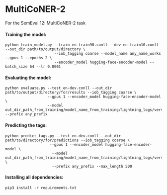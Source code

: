 # MultiCoNER-2
For the SemEval 12: MultiCoNER-2 task


#### Training the model:
```
python train_model.py --train en-train90.conll --dev en-train10.conll --out_dir path/to/output/directory \
                      --iob_tagging coarse --model_name any_name_works --gpus 1 --epochs 2 \
                      --encoder_model hugging-face-encoder-model --batch_size 64 --lr 0.0001
```

#### Evaluating the model:
```
python evaluate.py --test en-dev.conll --out_dir path/to/output/directory/for/results --iob_tagging coarse \
                   --gpus 1 --encoder_model hugging-face-encoder-model  \
                   --model out_dir_path_from_training/model_name_from_training/lightning_logs/version_x --prefix any_prefix
```

#### Predicting the tags:
```
python predict_tags.py --test en-dev.conll --out_dir path/to/directory/for/predictions --iob_tagging coarse \
                    --gpus 1 --encoder_model hugging-face-encoder-model \
                     --model out_dir_path_from_training/model_name_from_training/lightning_logs/version_x \
                     --prefix any_prefix --max_length 500
```

#### Installing all dependencies:
```
pip3 install -r requirements.txt
```
